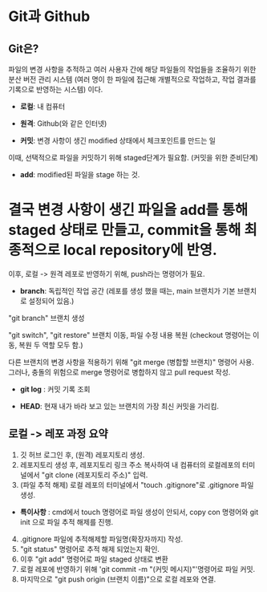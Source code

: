 # Git과 Github


## Git은?
파일의 변경 사항을 추적하고 여러 사용자 간에 해당 파일들의 작업들을 조율하기 위한 분산 버전 관리 시스템 (여러 명이 한 파일에 접근해 개별적으로 작업하고, 작업 결과를 기록으로 반영하는 시스템) 이다. 

- **로컬**: 내 컴퓨터
- **원격**: Github(와 같은 인터넷)

- **커밋**: 변경 사항이 생긴 modified 상태에서 체크포인트를 만드는 일

이때, 선택적으로 파일을 커밋하기 위해 staged단계가 필요함.
(커밋을 위한 준비단계)

- **add**: modified된 파일을 stage 하는 것.
# 결국 변경 사항이 생긴 파일을 add를 통해 staged 상태로 만들고, commit을 통해 최종적으로 local repository에 반영.

이후, 로컬 -> 원격 레포로 반영하기 위해, push라는 명령어가 필요.

- **branch**: 독립적인 작업 공간 
(레포를 생성 했을 때는, main 브랜치가 기본 브랜치로 설정되어 있음.)

"git branch"
브랜치 생성

"git switch", "git restore"
브랜치 이동, 파일 수정 내용 복원
(checkout 명령어는 이동, 복원 두 역할 모두 함.)

다른 브랜치의 변경 사항을 적용하기 위해 
"git merge (병합할 브랜치)" 명령어 사용.
그러나, 충돌의 위험으로
merge 명령어로 병합하지 않고
 pull request 작성.

 - **git log** : 커밋 기록 조회

- **HEAD**: 현재 내가 바라 보고 있는 브랜치의 가장 최신 커밋을 가리킴.

## 로컬 -> 레포 과정 요약
1. 깃 허브 로그인 후, (원격) 레포지토리 생성.
2. 레포지토리 생성 후, 레포지토리 링크 주소 복사하여 내 컴퓨터의 로컬레포의 터미널에서 
"git clone (레포지토리 주소)" 입력.
3. (파일 추적 해제) 로컬 레포의 터미널에서 "touch .gitignore"로  .gitignore 파일 생성.
- **특이사항** : cmd에서 touch 명령어로 파일 생성이 안되서, copy con 명령어와 git init 으로 파일 추적 해제를 진행.
4. .gitignore 파일에 추적해제할 파일명(확장자까지) 작성.
5. "git status" 명령어로 추적 해제 되었는지 확인.
6. 이후 "git add" 명령어로 파일 staged 상태로 변환 
7. 로컬 레포에 반영하기 위해 'git commit -m "(커밋 메시지)"'명령어로 파일 커밋.
8. 마지막으로 "git push origin (브랜치 이름)"으로 로컬 레포와 연결.
